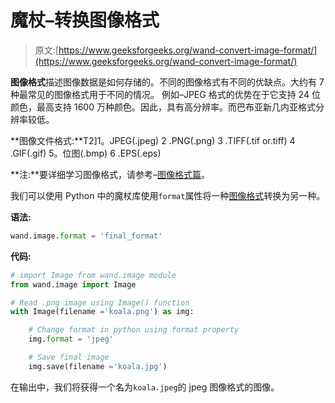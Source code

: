 # 魔杖–转换图像格式

> 原文:[https://www.geeksforgeeks.org/wand-convert-image-format/](https://www.geeksforgeeks.org/wand-convert-image-format/)

**图像格式**描述图像数据是如何存储的。不同的图像格式有不同的优缺点。大约有 7 种最常见的图像格式用于不同的情况。
例如–JPEG 格式的优势在于它支持 24 位颜色，最高支持 1600 万种颜色。因此，具有高分辨率。而巴布亚新几内亚格式分辨率较低。

**图像文件格式:**T2]1。JPEG(.jpeg)
2 .PNG(.png)
3 .TIFF(.tif or.tiff)
4 .GIF(.gif)
5。位图(.bmp)
6 .EPS(.eps)

**注:**要详细学习图像格式，请参考–[图像格式篇](https://www.geeksforgeeks.org/image-formats/)。

我们可以使用 Python 中的魔杖库使用`format`属性将一种[图像格式](https://www.geeksforgeeks.org/image-formats/)转换为另一种。

**语法:**

```py
wand.image.format = 'final_format'

```

**代码:**

```py
# import Image from wand.image module
from wand.image import Image

# Read .png image using Image() function
with Image(filename ='koala.png') as img:

    # Change format in python using format property
    img.format = 'jpeg'

    # Save final image
    img.save(filename ='koala.jpg')
```

在输出中，我们将获得一个名为`koala.jpeg`的 jpeg 图像格式的图像。